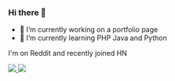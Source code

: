 ### Hi there 👋
- 🔭 I’m currently working on a portfolio page
- 🌱 I’m currently learning PHP Java and Python


I'm on Reddit and recently joined HN
<div id="badges">
  <a href="https://reddit.com/u/deno_23">
    <img src=https://img.shields.io/reddit/user-karma/combined/deno_23?style=plastic&logo=reddit	plastic
 />
<a href="https://news.ycombinator.com/user?id=zote">
<img src=https://img.shields.io/hackernews/user-karma/zote?style=plastic&logo=hackernews	plastic
 />


<!--
**fundid/fundid** is a ✨ _special_ ✨ repository because its `README.md` (this file) appears on your GitHub profile.

Here are some ideas to get you started:

- 🔭 I’m currently working on ...
- 🌱 I’m currently learning ...
- 👯 I’m looking to collaborate on ...
- 🤔 I’m looking for help with ...
- 💬 Ask me about ...
- 📫 How to reach me: ...
- 😄 Pronouns: ...
- ⚡ Fun fact: ...
-->
